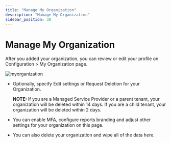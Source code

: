 ```yaml
---
title: "Manage My Organization"
description: "Manage My Organization"
sidebar_position: 30
---
```


# Manage My Organization

After you added your organization, you can review or edit your profile on Configuration > My
Organization page.

![myorganization](/img/product_docs/1secure/admin/organizations/myorganization.webp)

- Optionally, specify Edit settings or Request Deletion for your Organization.

    **NOTE:** If you are a Managed Service Provider or a parent tenant, your organization will be
    deleted within 14 days. If you are a child tenant, your organization will be deleted within 2
    days.

- You can enable MFA, configure reports branding and adjust other settings for your organization on
  this page.
- You can also delete your organization and wipe all of the data here.
